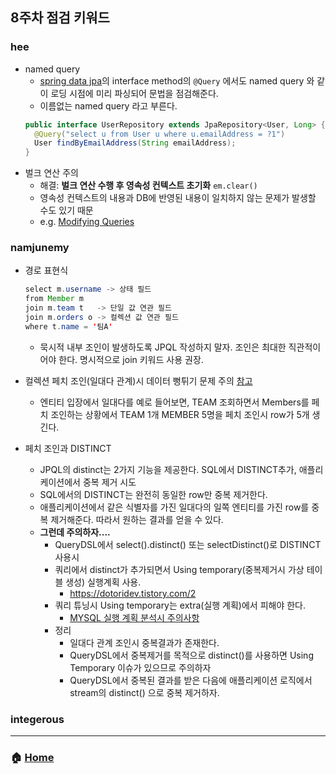 ## 8주차 점검 키워드 

### hee
- named query 
  - [spring data jpa](https://docs.spring.io/spring-data/jpa/docs/current/reference/html/#jpa.query-methods.at-query)의 interface method의 `@Query` 에서도 named query 와 같이 로딩 시점에 미리 파싱되어 문법을 점검해준다.
  - 이름없는 named query 라고 부른다.
  ```java
  public interface UserRepository extends JpaRepository<User, Long> {
    @Query("select u from User u where u.emailAddress = ?1")
    User findByEmailAddress(String emailAddress);
  }
  ```
- 벌크 연산 주의 
  - 해결: **벌크 연산 수행 후 영속성 컨텍스트 초기화** `em.clear()`
  - 영속성 컨텍스트의 내용과 DB에 반영된 내용이 일치하지 않는 문제가 발생할 수도 있기 때문
  - e.g. [Modifying Queries](https://docs.spring.io/spring-data/jpa/docs/current/reference/html/#jpa.modifying-queries)


### namjunemy
- 경로 표현식

  ```java
  select m.username -> 상태 필드
  from Member m
  join m.team t   -> 단일 값 연관 필드
  join m.orders o -> 컬렉션 값 연관 필드
  where t.name = '팀A'
  ```
  - 묵시적 내부 조인이 발생하도록 JPQL 작성하지 말자. 조인은 최대한 직관적이어야 한다. 명시적으로 join 키워드 사용 권장.
- 컬렉션 페치 조인(일대다 관계)시 데이터 뻥튀기 문제 주의 [참고](https://github.com/namjunemy/TIL/blob/master/Jpa/inflearn/12_jpql2.md#%EC%BB%AC%EB%A0%89%EC%85%98-%ED%8E%98%EC%B9%98-%EC%A1%B0%EC%9D%B8)
  - 엔티티 입장에서 일대다를 예로 들어보면, TEAM 조회하면서 Members를 페치 조인하는 상황에서 TEAM 1개 MEMBER 5명을 페치 조인시 row가 5개 생긴다.
- 페치 조인과 DISTINCT
  - JPQL의 distinct는 2가지 기능을 제공한다. SQL에서 DISTINCT추가, 애플리케이션에서 중복 제거 시도
  - SQL에서의 DISTINCT는 완전히 동일한 row만 중복 제거한다.
  - 애플리케이션에서 같은 식별자를 가진 일대다의 일쪽 엔티티를 가진 row를 중복 제거해준다. 따라서 원하는 결과를 얻을 수 있다.
  - **그런데 주의하자....**
    - QueryDSL에서 select().distinct() 또는 selectDistinct()로 DISTINCT 사용시
    - 쿼리에서 distinct가 추가되면서 Using temporary(중복제거시 가상 테이블 생성) 실행계획 사용.
      - https://dotoridev.tistory.com/2
    - 쿼리 튜닝시 Using temporary는 extra(실행 계획)에서 피해야 한다.
      - [MYSQL 실행 계획 분석시 주의사항](https://12bme.tistory.com/168)
    - 정리
      - 일대다 관계 조인시 중복결과가 존재한다.
      - QueryDSL에서 중복제거를 목적으로 distinct()를 사용하면 Using Temporary 이슈가 있으므로 주의하자
      - QueryDSL에서 중복된 결과를 받은 다음에 애플리케이션 로직에서 stream의 distinct() 으로 중복 제거하자.
### integerous


---
### :house: [Home](https://github.com/team-zunior/orm-jpa-basic)
